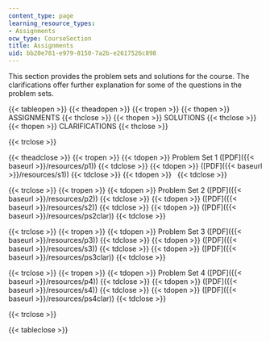 ```yaml
---
content_type: page
learning_resource_types:
- Assignments
ocw_type: CourseSection
title: Assignments
uid: bb20e781-e979-8150-7a2b-e2617526c898
---
```


This section provides the problem sets and solutions for the course. The clarifications offer further explanation for some of the questions in the problem sets.

{{< tableopen >}}
{{< theadopen >}}
{{< tropen >}}
{{< thopen >}}
ASSIGNMENTS
{{< thclose >}}
{{< thopen >}}
SOLUTIONS
{{< thclose >}}
{{< thopen >}}
CLARIFICATIONS
{{< thclose >}}

{{< trclose >}}

{{< theadclose >}}
{{< tropen >}}
{{< tdopen >}}
Problem Set 1 ([PDF]({{< baseurl >}}/resources/p1))
{{< tdclose >}}
{{< tdopen >}}
([PDF]({{< baseurl >}}/resources/s1))
{{< tdclose >}}
{{< tdopen >}}
 
{{< tdclose >}}

{{< trclose >}}
{{< tropen >}}
{{< tdopen >}}
Problem Set 2 ([PDF]({{< baseurl >}}/resources/p2))
{{< tdclose >}}
{{< tdopen >}}
([PDF]({{< baseurl >}}/resources/s2))
{{< tdclose >}}
{{< tdopen >}}
([PDF]({{< baseurl >}}/resources/ps2clar))
{{< tdclose >}}

{{< trclose >}}
{{< tropen >}}
{{< tdopen >}}
Problem Set 3 ([PDF]({{< baseurl >}}/resources/p3))
{{< tdclose >}}
{{< tdopen >}}
([PDF]({{< baseurl >}}/resources/s3))
{{< tdclose >}}
{{< tdopen >}}
([PDF]({{< baseurl >}}/resources/ps3clar))
{{< tdclose >}}

{{< trclose >}}
{{< tropen >}}
{{< tdopen >}}
Problem Set 4 ([PDF]({{< baseurl >}}/resources/p4))
{{< tdclose >}}
{{< tdopen >}}
([PDF]({{< baseurl >}}/resources/s4))
{{< tdclose >}}
{{< tdopen >}}
([PDF]({{< baseurl >}}/resources/ps4clar))
{{< tdclose >}}

{{< trclose >}}

{{< tableclose >}}